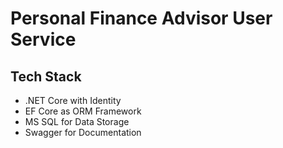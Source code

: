 # Personal Finance Advisor User Service

## Tech Stack
- .NET Core with Identity
- EF Core as ORM Framework
- MS SQL for Data Storage
- Swagger for Documentation


